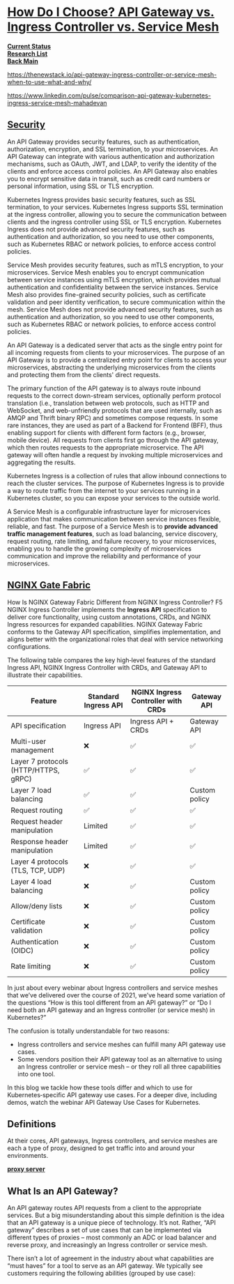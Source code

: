 # **[How Do I Choose? API Gateway vs. Ingress Controller vs. Service Mesh](https://www.f5.com/company/blog/nginx/how-do-i-choose-api-gateway-vs-ingress-controller-vs-service-mesh)**

**[Current Status](../../../../development/status/weekly/current_status.md)**\
**[Research List](../../../research_list.md)**\
**[Back Main](../../../../README.md)**

https://thenewstack.io/api-gateway-ingress-controller-or-service-mesh-when-to-use-what-and-why/

https://www.linkedin.com/pulse/comparison-api-gateway-kubernetes-ingress-service-mesh-mahadevan

## **[Security](https://www.linkedin.com/pulse/comparison-api-gateway-kubernetes-ingress-service-mesh-mahadevan)**

An API Gateway provides security features, such as authentication, authorization, encryption, and SSL termination, to your microservices. An API Gateway can integrate with various authentication and authorization mechanisms, such as OAuth, JWT, and LDAP, to verify the identity of the clients and enforce access control policies. An API Gateway also enables you to encrypt sensitive data in transit, such as credit card numbers or personal information, using SSL or TLS encryption.

Kubernetes Ingress provides basic security features, such as SSL termination, to your services. Kubernetes Ingress supports SSL termination at the ingress controller, allowing you to secure the communication between clients and the ingress controller using SSL or TLS encryption. Kubernetes Ingress does not provide advanced security features, such as authentication and authorization, so you need to use other components, such as Kubernetes RBAC or network policies, to enforce access control policies.

Service Mesh provides security features, such as mTLS encryption, to your microservices. Service Mesh enables you to encrypt communication between service instances using mTLS encryption, which provides mutual authentication and confidentiality between the service instances. Service Mesh also provides fine-grained security policies, such as certificate validation and peer identity verification, to secure communication within the mesh. Service Mesh does not provide advanced security features, such as authentication and authorization, so you need to use other components, such as Kubernetes RBAC or network policies, to enforce access control policies.

An API Gateway is a dedicated server that acts as the single entry point for all incoming requests from clients to your microservices. The purpose of an API Gateway is to provide a centralized entry point for clients to access your microservices, abstracting the underlying microservices from the clients and protecting them from the clients' direct requests.

The primary function of the API gateway is to always route inbound requests to the correct down-stream services, optionally perform protocol translation (i.e., translation between web protocols, such as HTTP and WebSocket, and web-unfriendly protocols that are used internally, such as AMQP and Thrift binary RPC) and sometimes compose requests. In some rare instances, they are used as part of a Backend for Frontend (BFF), thus enabling support for clients with different form factors (e.g., browser, mobile device). All requests from clients first go through the API gateway, which then routes requests to the appropriate microservice. The API gateway will often handle a request by invoking multiple microservices and aggregating the results.

Kubernetes Ingress is a collection of rules that allow inbound connections to reach the cluster services. The purpose of Kubernetes Ingress is to provide a way to route traffic from the internet to your services running in a Kubernetes cluster, so you can expose your services to the outside world.

A Service Mesh is a configurable infrastructure layer for microservices application that makes communication between service instances flexible, reliable, and fast. The purpose of a Service Mesh is to **provide advanced traffic management features**, such as load balancing, service discovery, request routing, rate limiting, and failure recovery, to your microservices, enabling you to handle the growing complexity of microservices communication and improve the reliability and performance of your microservices.


## **[NGINX Gate Fabric](https://blog.nginx.org/blog/5-things-to-know-about-nginx-gateway-fabric)**


How Is NGINX Gateway Fabric Different from NGINX Ingress Controller?
F5 NGINX Ingress Controller implements the **Ingress API** specification to deliver core functionality, using custom annotations, CRDs, and NGINX Ingress resources for expanded capabilities. NGINX Gateway Fabric conforms to the Gateway API specification, simplifies implementation, and aligns better with the organizational roles that deal with service networking configurations.

The following table compares the key high‑level features of the standard Ingress API, NGINX Ingress Controller with CRDs, and Gateway API to illustrate their capabilities.

| Feature                              | Standard Ingress API | NGINX Ingress Controller with CRDs | Gateway API   |
|--------------------------------------|----------------------|------------------------------------|---------------|
| API specification                    | Ingress API          | Ingress API + CRDs                 | Gateway API   |
| Multi-user management                | ❌                    | ✅                                  | ✅             |
| Layer 7 protocols (HTTP/HTTPS, gRPC) | ✅                    | ✅                                  | ✅             |
| Layer 7 load balancing               | ✅                    | ✅                                  | Custom policy |
| Request routing                      | ✅                    | ✅                                  | ✅             |
| Request header manipulation          | Limited              | ✅                                  | ✅             |
| Response header manipulation         | Limited              | ✅                                  | ✅             |
| Layer 4 protocols (TLS, TCP, UDP)    | ❌                    | ✅                                  | ✅             |
| Layer 4 load balancing               | ❌                    | ✅                                  | Custom policy |
| Allow/deny lists                     | ❌                    | ✅                                  | Custom policy |
| Certificate validation               | ❌                    | ✅                                  | Custom policy |
| Authentication (OIDC)                | ❌                    | ✅                                  | Custom policy |
| Rate limiting                        | ❌                    | ✅                                  | Custom policy |

In just about every webinar about Ingress controllers and service meshes that we’ve delivered over the course of 2021, we’ve heard some variation of the questions “How is this tool different from an API gateway?” or “Do I need both an API gateway and an Ingress controller (or service mesh) in Kubernetes?”

The confusion is totally understandable for two reasons:

- Ingress controllers and service meshes can fulfill many API gateway use cases.
- Some vendors position their API gateway tool as an alternative to using an Ingress controller or service mesh – or they roll all three capabilities into one tool.

In this blog we tackle how these tools differ and which to use for Kubernetes‑specific API gateway use cases. For a deeper dive, including demos, watch the webinar API Gateway Use Cases for Kubernetes.

## Definitions

At their cores, API gateways, Ingress controllers, and service meshes are each a type of proxy, designed to get traffic into and around your environments.

**[proxy server](./proxy_servers.md)**

## What Is an API Gateway?

An API gateway routes API requests from a client to the appropriate services. But a big misunderstanding about this simple definition is the idea that an API gateway is a unique piece of technology. It’s not. Rather, “API gateway” describes a set of use cases that can be implemented via different types of proxies – most commonly an ADC or load balancer and reverse proxy, and increasingly an Ingress controller or service mesh.

There isn’t a lot of agreement in the industry about what capabilities are “must haves” for a tool to serve as an API gateway. We typically see customers requiring the following abilities (grouped by use case):



